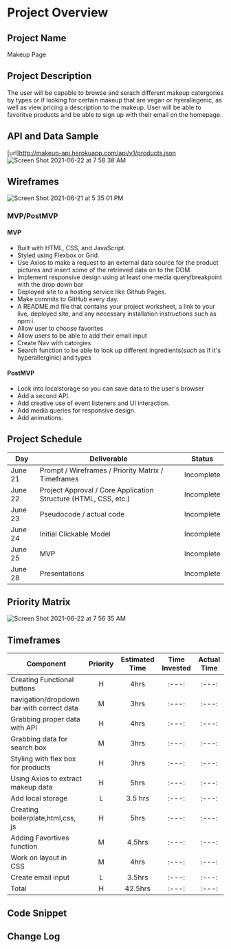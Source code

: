 # Project Overview

## Project Name
Makeup Page


## Project Description

The user will be capable to browse and serach different makeup catergories by types or if looking for certain makeup that are vegan or hyerallegenic, as well as view pricing a description to the makeup. User will be able to favoritve products and be able to sign up with their email on the homepage.

## API and Data Sample

[url]http://makeup-api.herokuapp.com/api/v1/products.json
![Screen Shot 2021-06-22 at 7 58 38 AM](https://user-images.githubusercontent.com/86305867/122938095-b8115780-d32f-11eb-96bb-27fd07b45d0b.png)


## Wireframes
![Screen Shot 2021-06-21 at 5 35 01 PM](https://user-images.githubusercontent.com/86305867/122937543-4cc78580-d32f-11eb-9f70-70356a24d9c0.png)




### MVP/PostMVP


#### MVP 

- Built with HTML, CSS, and JavaScript.
- Styled using Flexbox or Grid.
- Use Axios to make a request to an external data source for the product pictures and insert some of the retrieved data on to the DOM.
- Implement responsive design using at least one media query/breakpoint with the drop down bar 
- Deployed site to a hosting service like Github Pages.
- Make commits to GitHub every day.
- A README.md file that contains your project worksheet, a link to your live, deployed site, and any necessary installation instructions such as npm i.
- Allow user to choose favorites 
- Allow users to be able to add their email input 
- Create Nav with catorgies 
- Search function to be able to look up different ingredients(such as if it's hyperallerginic) and types


#### PostMVP  

- Look into localstorage so you can save data to the user's browser
- Add a second API.
- Add creative use of event listeners and UI interaction.
- Add media queries for responsive design.
- Add animations.

## Project Schedule


|  Day | Deliverable | Status
|---|---| ---|
|June 21| Prompt / Wireframes / Priority Matrix / Timeframes | Incomplete
|June 22| Project Approval / Core Application Structure (HTML, CSS, etc.) | Incomplete
|June 23| Pseudocode / actual code | Incomplete
|June 24| Initial Clickable Model  | Incomplete
|June 25| MVP | Incomplete
|June 28| Presentations | Incomplete

## Priority Matrix

![Screen Shot 2021-06-22 at 7 56 35 AM](https://user-images.githubusercontent.com/86305867/122937740-6f599e80-d32f-11eb-9e45-4987d715a30c.png)



## Timeframes


| Component | Priority | Estimated Time | Time Invested | Actual Time |
| --- | :---: |  :---: | :---: | :---: |
|Creating Functional buttons  | H | 4hrs| :---: | :---: |
| navigation/dropdown bar with correct data | M | 3hrs| :---: | :---: |
| Grabbing proper data with API | H | 4hrs| :---: | :---: |
| Grabbing data for search box | M | 3hrs| :---: | :---: |
| Styling with flex box for products | H | 3hrs| :---: | :---: |
| Using Axios to extract makeup data | H | 5hrs| :---: | :---: |
| Add local storage | L|  3.5 hrs | :---: | :---: |
| Creating boilerplate,html,css, js| H|  5hrs| :---: | :---: |
| Adding Favortives function| M |  4.5hrs | :---: | :---: |
| Work on layout in CSS| M |  4hrs | :---: | :---: |
| Create email input| L |  3.5hrs | :---: | :---: |
| Total | H | 42.5hrs| :---: | :---: |

## Code Snippet



## Change Log



